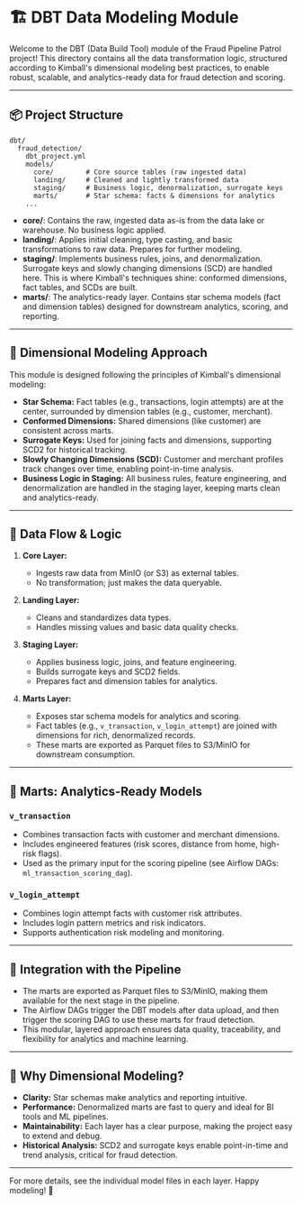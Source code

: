 
# 🏗️ DBT Data Modeling Module

Welcome to the DBT (Data Build Tool) module of the Fraud Pipeline Patrol project! This directory contains all the data transformation logic, structured according to Kimball's dimensional modeling best practices, to enable robust, scalable, and analytics-ready data for fraud detection and scoring.

---

## 📦 Project Structure

```
dbt/
  fraud_detection/
    dbt_project.yml
    models/
      core/        # Core source tables (raw ingested data)
      landing/     # Cleaned and lightly transformed data
      staging/     # Business logic, denormalization, surrogate keys
      marts/       # Star schema: facts & dimensions for analytics
    ...
```

- **core/**: Contains the raw, ingested data as-is from the data lake or warehouse. No business logic applied.
- **landing/**: Applies initial cleaning, type casting, and basic transformations to raw data. Prepares for further modeling.
- **staging/**: Implements business rules, joins, and denormalization. Surrogate keys and slowly changing dimensions (SCD) are handled here. This is where Kimball's techniques shine: conformed dimensions, fact tables, and SCDs are built.
- **marts/**: The analytics-ready layer. Contains star schema models (fact and dimension tables) designed for downstream analytics, scoring, and reporting.

---

## 🧩 Dimensional Modeling Approach

This module is designed following the principles of Kimball's dimensional modeling:
- **Star Schema:** Fact tables (e.g., transactions, login attempts) are at the center, surrounded by dimension tables (e.g., customer, merchant).
- **Conformed Dimensions:** Shared dimensions (like customer) are consistent across marts.
- **Surrogate Keys:** Used for joining facts and dimensions, supporting SCD2 for historical tracking.
- **Slowly Changing Dimensions (SCD):** Customer and merchant profiles track changes over time, enabling point-in-time analysis.
- **Business Logic in Staging:** All business rules, feature engineering, and denormalization are handled in the staging layer, keeping marts clean and analytics-ready.

---

## 🔄 Data Flow & Logic

1. **Core Layer:**
   - Ingests raw data from MinIO (or S3) as external tables.
   - No transformation; just makes the data queryable.

2. **Landing Layer:**
   - Cleans and standardizes data types.
   - Handles missing values and basic data quality checks.

3. **Staging Layer:**
   - Applies business logic, joins, and feature engineering.
   - Builds surrogate keys and SCD2 fields.
   - Prepares fact and dimension tables for analytics.

4. **Marts Layer:**
   - Exposes star schema models for analytics and scoring.
   - Fact tables (e.g., `v_transaction`, `v_login_attempt`) are joined with dimensions for rich, denormalized records.
   - These marts are exported as Parquet files to S3/MinIO for downstream consumption.

---

## 🌟 Marts: Analytics-Ready Models

### `v_transaction`
- Combines transaction facts with customer and merchant dimensions.
- Includes engineered features (risk scores, distance from home, high-risk flags).
- Used as the primary input for the scoring pipeline (see Airflow DAGs: `ml_transaction_scoring_dag`).

### `v_login_attempt`
- Combines login attempt facts with customer risk attributes.
- Includes login pattern metrics and risk indicators.
- Supports authentication risk modeling and monitoring.

---

## 🚦 Integration with the Pipeline

- The marts are exported as Parquet files to S3/MinIO, making them available for the next stage in the pipeline.
- The Airflow DAGs trigger the DBT models after data upload, and then trigger the scoring DAG to use these marts for fraud detection.
- This modular, layered approach ensures data quality, traceability, and flexibility for analytics and machine learning.

---

## 📝 Why Dimensional Modeling?

- **Clarity:** Star schemas make analytics and reporting intuitive.
- **Performance:** Denormalized marts are fast to query and ideal for BI tools and ML pipelines.
- **Maintainability:** Each layer has a clear purpose, making the project easy to extend and debug.
- **Historical Analysis:** SCD2 and surrogate keys enable point-in-time and trend analysis, critical for fraud detection.

---

For more details, see the individual model files in each layer. Happy modeling! 🚀

